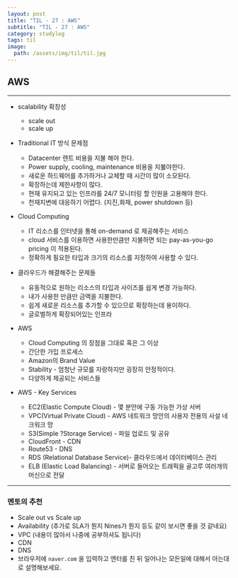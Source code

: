 ```yaml
---
layout: post
title: "TIL - 27 : AWS"
subtitle: "TIL - 27 : AWS"
category: studylog
tags: til
image:
  path: /assets/img/til/til.jpg
---
```


<!-- more -->
## AWS  
---  

* scalability 확장성
  * scale out
  * scale up

* Traditional IT 방식 문제점  
  * Datacenter 렌트 비용을 지불 해야 한다.  
  * Power supply, cooling, maintenance 비용을 지붏야한다.  
  * 새로운 하드웨어를 추가하거나 교체할 때 시간이 많이 소모된다.  
  * 확장하는데 제한사항이 많다.  
  * 현재 유지되고 있는 인프라를 24/7 모니터링 할 인원을 고용해야 한다.  
  * 천재지변에 대응하기 어렵다. (지진,화재, power shutdown 등)  

* Cloud Computing  
  * IT 리소스를 인터넷을 통해 on-demand 로 제공해주는 서비스  
  * cloud 서비스를 이용하면 사용한만큼만 지불하면 되는 pay-as-you-go pricing 이 적용된다.  
  * 정확하게 필요한 타입과 크기의 리소스를 지정하여 사용할 수 있다.  

* 클라우드가 해결해주는 문제들  
  * 유동적으로 원하는 리소스의 타입과 사이즈를 쉽게 변경 가능하다.  
  * 내가 사용한 만큼만 금액을 지불한다.  
  * 쉽게 새로운 리소스를 추가할 수 있으므로 확장하는데 용이하다.  
  * 글로벌하게 확장되어있는 인프라  

* AWS  
  * Cloud Computing 의 장점을 그대로 혹은 그 이상  
  * 간단한 가입 프로세스  
  * Amazon의 Brand Value  
  * Stability - 엄청난 규모를 자랑하지만 굉장히 안정적이다.  
  * 다양하게 제공되는 서비스들  

* AWS - Key Services
  * EC2(Elastic Compute Cloud) - 몇 분안에 구동 가능한 가상 서버  
  * VPC(Virtual Private Cloud) - AWS 네트워크 망안의 사용자 전용의 사설 네크워크 망  
  * S3(Simple ?Storage Service) - 파일 업로드 및 공유  
  * CloudFront - CDN  
  * Route53 - DNS  
  * RDS (Relational Database Service)- 클라우드에서 데이터베이스 관리  
  * ELB (Elastic Load Balancing) - 서버로 들어오는 트래픽을 골고루 여러개의 머신으로 전달  

---
### 멘토의 추천  

- Scale out vs Scale up  
- Availability (추가로 SLA가 뭔지 Nines가 뭔지 등도 같이 보시면 좋을 것 같네요)  
- VPC (내용이 많아서 나중에 공부하셔도 됩니다)  
- CDN  
- DNS  
- 브라우저에 `naver.com` 을 입력하고 엔터를 친 뒤 일어나는 모든일에 대해서 아는대로 설명해보세요.  